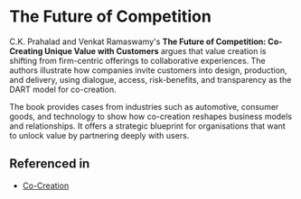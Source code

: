 # The Future of Competition

C.K. Prahalad and Venkat Ramaswamy's **The Future of Competition: Co-Creating Unique Value with Customers** argues that value creation is shifting from firm-centric offerings to collaborative experiences. The authors illustrate how companies invite customers into design, production, and delivery, using dialogue, access, risk-benefits, and transparency as the DART model for co-creation.

The book provides cases from industries such as automotive, consumer goods, and technology to show how co-creation reshapes business models and relationships. It offers a strategic blueprint for organisations that want to unlock value by partnering deeply with users.

## Referenced in

- [Co-Creation](/strategies/ecosystem/co-creation)
